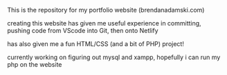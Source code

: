 This is the repository for my portfolio website (brendanadamski.com)

creating this website has given me useful experience in committing, pushing code from VScode into Git, then onto Netlify

has also given me a fun HTML/CSS (and a bit of PHP) project!

currently working on figuring out mysql and xampp, hopefully i can run my php on the website
